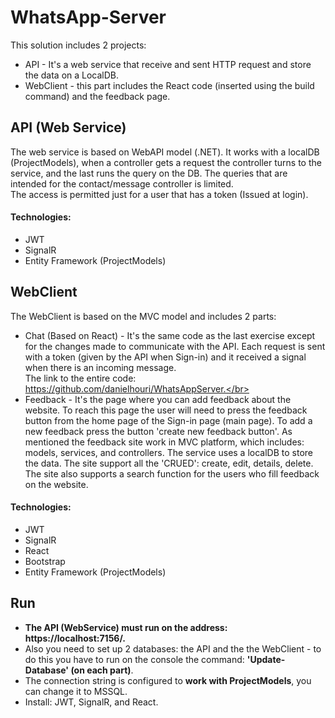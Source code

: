 # WhatsApp-Server

This solution includes 2 projects:
- API - It's a web service that receive and sent HTTP request and store the data on a LocalDB.
- WebClient - this part includes the React code (inserted using the build command) and the feedback page.

## API (Web Service)
The web service is based on WebAPI model (.NET). It works with a localDB (ProjectModels), when a controller gets a request the controller turns to the service, and the last runs the query on the DB. The queries that are intended for the contact/message controller is limited.<br />
The access is permitted just for a user that has a token (Issued at login).

#### Technologies:
- JWT
- SignalR
- Entity Framework (ProjectModels)


## WebClient
The WebClient is based on the MVC model and includes 2 parts:
- Chat (Based on React) - It's the same code as the last exercise except for the changes made to communicate with the API. Each request is sent with a token (given by the API when Sign-in) and it received a signal when there is an incoming message.</br>
The link to the entire code: https://github.com/danielhouri/WhatsAppServer.</br>
- Feedback - It's the page where you can add feedback about the website.
To reach this page the user will need to press the feedback button from the home page of the Sign-in page (main page).
To add a new feedback press the button 'create new feedback button'. As mentioned the feedback site work in MVC platform, which includes: models, services, and controllers. The service uses a localDB to store the data. The site support all the 'CRUED': create, edit, details, delete. The site also supports a search function for the users who fill feedback on the website.

#### Technologies:
- JWT
- SignalR
- React
- Bootstrap
- Entity Framework (ProjectModels)

## Run
- **The API (WebService) must run on the address: https://localhost:7156/.<br />**
- Also you need to set up 2 databases: the API and the the WebClient - to do this you have to run on the console the command: **'Update-Database' (on each part)**.<br />
- The connection string is configured to **work with ProjectModels**, you can change it to MSSQL.
- Install: JWT, SignalR, and React.
